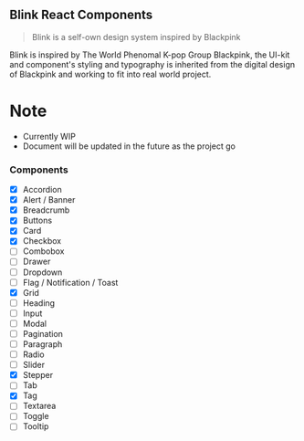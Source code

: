 ## Blink React Components

<!-- markdownlint-enable -->

> Blink is a self-own design system inspired by Blackpink

Blink is inspired by The World Phenomal K-pop Group Blackpink, the UI-kit and
component's styling and typography is inherited from the digital design of
Blackpink and working to fit into real world project.

# Note

- Currently WIP
- Document will be updated in the future as the project go

### Components

- [x] Accordion
- [x] Alert / Banner
- [x] Breadcrumb
- [x] Buttons
- [x] Card
- [x] Checkbox
- [ ] Combobox
- [ ] Drawer
- [ ] Dropdown
- [ ] Flag / Notification / Toast
- [x] Grid
- [ ] Heading
- [ ] Input
- [ ] Modal
- [ ] Pagination
- [ ] Paragraph
- [ ] Radio
- [ ] Slider
- [x] Stepper
- [ ] Tab
- [x] Tag
- [ ] Textarea
- [ ] Toggle
- [ ] Tooltip
